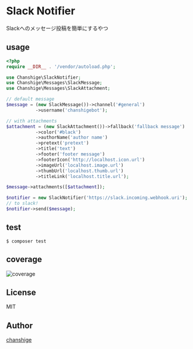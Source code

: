 # Slack Notifier
Slackへのメッセージ投稿を簡単にするやつ

## usage
 ```php
<?php
require __DIR__ . '/vendor/autoload.php';

use Chanshige\SlackNotifier;
use Chanshige\Messages\SlackMessage;
use Chanshige\Messages\SlackAttachment;

// default message
$message = (new SlackMessage())->channel('#general')
            ->username('chanshigebot');

// with attachments
$attachment = (new SlackAttachment())->fallback('fallback message')
            ->color('#black')
            ->authorName('author name')
            ->pretext('pretext')
            ->title('text')
            ->footer('footer message')
            ->footerIcon('http://localhost.icon.url')
            ->imageUrl('localhost.image.url')
            ->thumbUrl('localhost.thumb.url')
            ->titleLink('localhost.title.url');

$message->attachments([$attachment]);

$notifier = new SlackNotifier('https://slack.incoming.webhook.uri');
// to slack!
$notifier->send($message);
```

## test
`$ composer test`  


## coverage
![coverage](https://i.gyazo.com/3fe2c2ab8536e66b785d7fa093dbcd59.png)

## License
MIT

## Author
[chanshige](https://twitter.com/chanshige)